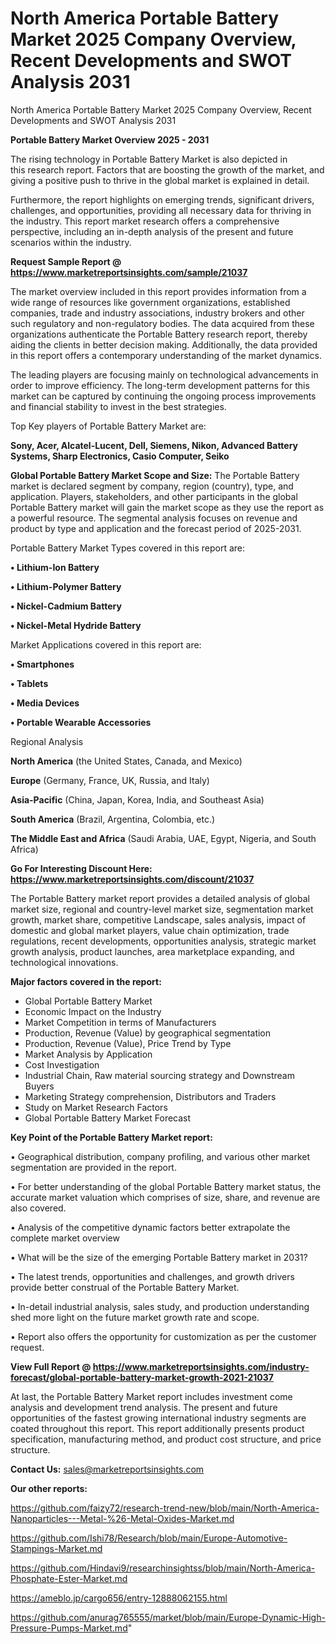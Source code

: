 # North America Portable Battery Market 2025 Company Overview, Recent Developments and SWOT Analysis 2031
North America Portable Battery Market 2025 Company Overview, Recent Developments and SWOT Analysis 2031

<Strong> Portable Battery Market Overview 2025 - 2031</strong>

The rising technology in Portable Battery Market is also depicted in this research report. Factors that are boosting the growth of the market, and giving a positive push to thrive in the global market is explained in detail.

Furthermore, the report highlights on emerging trends, significant drivers, challenges, and opportunities, providing all necessary data for thriving in the industry. This report market research offers a comprehensive perspective, including an in-depth analysis of the present and future scenarios within the industry.

<strong>Request Sample Report @ <a href=https://www.marketreportsinsights.com/sample/21037>https://www.marketreportsinsights.com/sample/21037</a></strong>

The market overview included in this report provides information from a wide range of resources like government organizations, established companies, trade and industry associations, industry brokers and other such regulatory and non-regulatory bodies. The data acquired from these organizations authenticate the Portable Battery research report, thereby aiding the clients in better decision making. Additionally, the data provided in this report offers a contemporary understanding of the market dynamics.

The leading players are focusing mainly on technological advancements in order to improve efficiency. The long-term development patterns for this market can be captured by continuing the ongoing process improvements and financial stability to invest in the best strategies.

Top Key players of Portable Battery Market are:

<strong>Sony, Acer, Alcatel-Lucent, Dell, Siemens, Nikon, Advanced Battery Systems, Sharp Electronics, Casio Computer, Seiko</strong>

<strong><b>Global Portable Battery Market Scope and Size:</b></strong>
The Portable Battery market is declared segment by company, region (country), type, and application. Players, stakeholders, and other participants in the global Portable Battery market will gain the market scope as they use the report as a powerful resource. The segmental analysis focuses on revenue and product by type and application and the forecast period of 2025-2031.

Portable Battery Market Types covered in this report are:

<strong>• Lithium-Ion Battery

• Lithium-Polymer Battery

• Nickel-Cadmium Battery

• Nickel-Metal Hydride Battery</strong>

Market Applications covered in this report are:

<strong>• Smartphones

• Tablets

• Media Devices

• Portable Wearable Accessories</strong> 

Regional Analysis

<strong>North America</strong> (the United States, Canada, and Mexico)

<strong>Europe</strong> (Germany, France, UK, Russia, and Italy)

<strong>Asia-Pacific</strong> (China, Japan, Korea, India, and Southeast Asia)

<strong>South America</strong> (Brazil, Argentina, Colombia, etc.)

<strong>The Middle East and Africa</strong> (Saudi Arabia, UAE, Egypt, Nigeria, and South Africa)

<strong>Go For Interesting Discount Here: <a href=https://www.marketreportsinsights.com/discount/21037>https://www.marketreportsinsights.com/discount/21037</a></strong>

The Portable Battery market report provides a detailed analysis of global market size, regional and country-level market size, segmentation market growth, market share, competitive Landscape, sales analysis, impact of domestic and global market players, value chain optimization, trade regulations, recent developments, opportunities analysis, strategic market growth analysis, product launches, area marketplace expanding, and technological innovations.

<strong><b>Major factors covered in the report:</b></strong>
<ul>
  <li>Global Portable Battery Market </li>
  <li>Economic Impact on the Industry</li>
  <li>Market Competition in terms of Manufacturers</li>
  <li>Production, Revenue (Value) by geographical segmentation</li>
  <li>Production, Revenue (Value), Price Trend by Type</li>
  <li>Market Analysis by Application</li>
  <li>Cost Investigation</li>
  <li>Industrial Chain, Raw material sourcing strategy and Downstream Buyers</li>
  <li>Marketing Strategy comprehension, Distributors and Traders</li>
  <li>Study on Market Research Factors</li>
  <li>Global Portable Battery Market Forecast</li>
</ul>

<strong><b>Key Point of the Portable Battery Market report:</b></strong>

• Geographical distribution, company profiling, and various other market segmentation are provided in the report.

• For better understanding of the global Portable Battery market status, the accurate market valuation which comprises of size, share, and revenue are also covered.

• Analysis of the competitive dynamic factors better extrapolate the complete market overview

• What will be the size of the emerging Portable Battery market in 2031?

• The latest trends, opportunities and challenges, and growth drivers provide better construal of the Portable Battery Market.

• In-detail industrial analysis, sales study, and production understanding shed more light on the future market growth rate and scope.

• Report also offers the opportunity for customization as per the customer request.

<strong><b>View Full Report @ <a href=https://www.marketreportsinsights.com/industry-forecast/global-portable-battery-market-growth-2021-21037>https://www.marketreportsinsights.com/industry-forecast/global-portable-battery-market-growth-2021-21037</a></b></strong>


At last, the Portable Battery Market report includes investment come analysis and development trend analysis. The present and future opportunities of the fastest growing international industry segments are coated throughout this report. This report additionally presents product specification, manufacturing method, and product cost structure, and price structure.

<strong>Contact Us:</strong>
sales@marketreportsinsights.com

<strong>Our other reports:</strong>

<a href=https://github.com/faizy72/research-trend-new/blob/main/North-America-Nanoparticles---Metal-%26-Metal-Oxides-Market.md>https://github.com/faizy72/research-trend-new/blob/main/North-America-Nanoparticles---Metal-%26-Metal-Oxides-Market.md</a>

<a href=https://github.com/Ishi78/Research/blob/main/Europe-Automotive-Stampings-Market.md>https://github.com/Ishi78/Research/blob/main/Europe-Automotive-Stampings-Market.md</a>

<a href=https://github.com/Hindavi9/researchinsightss/blob/main/North-America-Phosphate-Ester-Market.md>https://github.com/Hindavi9/researchinsightss/blob/main/North-America-Phosphate-Ester-Market.md</a>

<a href=https://ameblo.jp/cargo656/entry-12888062155.html>https://ameblo.jp/cargo656/entry-12888062155.html</a>

<a href=https://github.com/anurag765555/market/blob/main/Europe-Dynamic-High-Pressure-Pumps-Market.md>https://github.com/anurag765555/market/blob/main/Europe-Dynamic-High-Pressure-Pumps-Market.md</a>"
